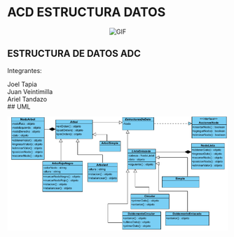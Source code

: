 # ACD ESTRUCTURA DATOS
<div align="center">
<p><img src="https://media4.giphy.com/media/v1.Y2lkPTc5MGI3NjExYXhjaHg4YnNwZmlhMXNhN3VzNDFpOGswNDFneTM4bmdhOWR4MW44cSZlcD12MV9pbnRlcm5hbF9naWZfYnlfaWQmY3Q9Zw/UPCtzhs4qzAqtX6yNb/giphy.webp" alt="GIF" width="400" height="350"><img><br>
<div align="left">
  
## ESTRUCTURA DE DATOS ADC 
Integrantes:
<summary>Joel Tapia 
   <br> 
<summary>Juan Veintimilla
  <br>
<summary>Ariel Tandazo
  <br>
  ## UML
<div align="center">
<p><img src="https://raw.githubusercontent.com/Jxel117/ACD-ESTRUCTURA-DATOS/main/UML/UmlEstructuraDeDatos.png"><img><br>

